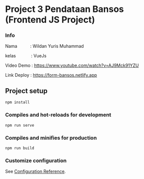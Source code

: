 # Project 3 Pendataan Bansos (Frontend JS Project)

### Info

Nama&emsp;&emsp;&emsp;: Wildan Yuris Muhammad

kelas&emsp;&emsp;&emsp;&ensp;: VueJs

Video Demo  : https://www.youtube.com/watch?v=AJ9Mck91YZU

Link Deploy : https://form-bansos.netlify.app


## Project setup
```
npm install
```

### Compiles and hot-reloads for development
```
npm run serve
```

### Compiles and minifies for production
```
npm run build
```

### Customize configuration
See [Configuration Reference](https://cli.vuejs.org/config/).
